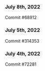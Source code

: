 ### July 8th, 2022

Commit #68912

### July 5th, 2022

Commit #314353


### July 4th, 2022

Commit #72281
